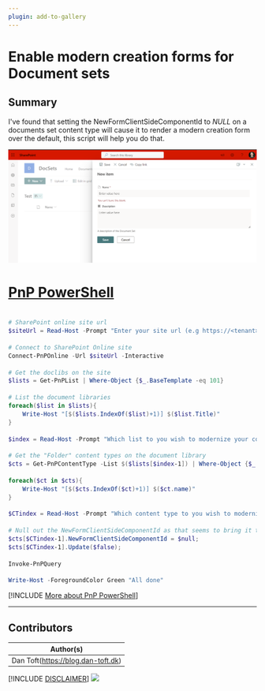```yaml
---
plugin: add-to-gallery
---
```


# Enable modern creation forms for Document sets

## Summary

I've found that setting the NewFormClientSideComponentId to _NULL_ on a documents set content type will cause it to render a modern creation form over the default, this script will help you do that.


![Outupt Screenshot](assets/output.png)

# [PnP PowerShell](#tab/pnpps)

```powershell

# SharePoint online site url
$siteUrl = Read-Host -Prompt "Enter your site url (e.g https://<tenant>.sharepoint.com/sites/contoso)";

# Connect to SharePoint Online site
Connect-PnPOnline -Url $siteUrl -Interactive

# Get the doclibs on the site
$lists = Get-PnPList | Where-Object {$_.BaseTemplate -eq 101}

# List the document libraries
foreach($list in $lists){
    Write-Host "[$($lists.IndexOf($list)+1)] $($list.Title)"
}

$index = Read-Host -Prompt "Which list to you wish to modernize your content type"

# Get the "Folder" content types on the document library
$cts = Get-PnPContentType -List $($lists[$index-1]) | Where-Object {$_.Id.StringValue.StartsWith("0x0120")}

foreach($ct in $cts){
    Write-Host "[$($cts.IndexOf($ct)+1)] $($ct.name)"
}

$CTindex = Read-Host -Prompt "Which content type to you wish to modernize"

# Null out the NewFormClientSideComponentId as that seems to bring it to modern UI
$cts[$CTindex-1].NewFormClientSideComponentId = $null;
$cts[$CTindex-1].Update($false);

Invoke-PnPQuery

Write-Host -ForegroundColor Green "All done"

```
[!INCLUDE [More about PnP PowerShell](../../docfx/includes/MORE-PNPPS.md)]
***

## Contributors

| Author(s)                          |
| ---------------------------------- |
| Dan Toft(https://blog.dan-toft.dk) |

[!INCLUDE [DISCLAIMER](../../docfx/includes/DISCLAIMER.md)]
<img src="https://m365-visitor-stats.azurewebsites.net/script-samples/scripts/spo-document-sets-modern-new-form" aria-hidden="true" />
